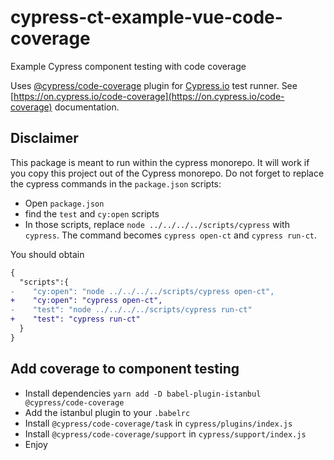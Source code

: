 # cypress-ct-example-vue-code-coverage

Example Cypress component testing with code coverage

Uses [@cypress/code-coverage](https://github.com/cypress-io/code-coverage) plugin for [Cypress.io](https://www.cypress.io) test runner. See [https://on.cypress.io/code-coverage](https://on.cypress.io/code-coverage) documentation.

## Disclaimer

This package is meant to run within the cypress monorepo.
It will work if you copy this project out of the Cypress monorepo.
Do not forget to replace the cypress commands in the `package.json` scripts:

- Open `package.json`
- find the `test` and `cy:open` scripts
- In those scripts, replace `node ../../../../scripts/cypress` with  `cypress`. The command becomes `cypress open-ct` and `cypress run-ct`.

You should obtain 

```diff
{
  "scripts":{
-    "cy:open": "node ../../../../scripts/cypress open-ct",
+    "cy:open": "cypress open-ct",
-    "test": "node ../../../../scripts/cypress run-ct"
+    "test": "cypress run-ct"
  }
}
```

## Add coverage to component testing

- Install dependencies
  `yarn add -D babel-plugin-istanbul @cypress/code-coverage`
- Add the istanbul plugin to your `.babelrc`
- Install `@cypress/code-coverage/task` in `cypress/plugins/index.js`
- Install `@cypress/code-coverage/support` in `cypress/support/index.js`
- Enjoy

